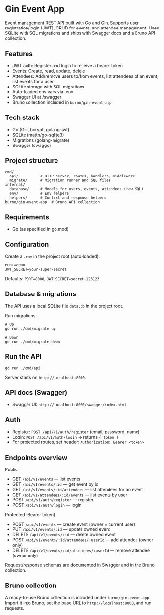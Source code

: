 # Gin Event App

Event management REST API built with Go and Gin. Supports user registration/login (JWT), CRUD for events, and attendee management. Uses SQLite with SQL migrations and ships with Swagger docs and a Bruno API collection.

## Features

- JWT auth: Register and login to receive a bearer token
- Events: Create, read, update, delete
- Attendees: Add/remove users to/from events, list attendees of an event, list events for a user
- SQLite storage with SQL migrations
- Auto-loaded env vars via .env
- Swagger UI at /swagger
- Bruno collection included in `burno/gin-event-app`

## Tech stack

- Go (Gin, bcrypt, golang-jwt)
- SQLite (mattn/go-sqlite3)
- Migrations (golang-migrate)
- Swagger (swaggo)

## Project structure

```
cmd/
  api/          # HTTP server, routes, handlers, middleware
  migrate/      # Migration runner and SQL files
internal/
  database/     # Models for users, events, attendees (raw SQL)
  env/          # Env helpers
  helpers/      # Context and response helpers
burno/gin-event-app  # Bruno API collection
```

## Requirements

- Go (as specified in go.mod)

## Configuration

Create a `.env` in the project root (auto-loaded):

```
PORT=8000
JWT_SECRET=your-super-secret
```

Defaults: `PORT=8000`, `JWT_SECRET=secret-123123`.

## Database & migrations

The API uses a local SQLite file `data.db` in the project root.

Run migrations:

```
# Up
go run ./cmd/migrate up

# Down
go run ./cmd/migrate down
```

## Run the API

```
go run ./cmd/api
```

Server starts on `http://localhost:8000`.

## API docs (Swagger)

- Swagger UI: `http://localhost:8000/swagger/index.html`

## Auth

- Register: `POST /api/v1/auth/register` (email, password, name)
- Login: `POST /api/v1/auth/login` → returns `{ token }`
- For protected routes, set header: `Authorization: Bearer <token>`

## Endpoints overview

Public

- GET `/api/v1/events` — list events
- GET `/api/v1/events/:id` — get event by id
- GET `/api/v1/events/:id/attendees` — list attendees for an event
- GET `/api/v1/attendees/:id/events` — list events by user
- POST `/api/v1/auth/register` — register
- POST `/api/v1/auth/login` — login

Protected (Bearer token)

- POST `/api/v1/events` — create event (owner = current user)
- PUT `/api/v1/events/:id` — update owned event
- DELETE `/api/v1/events/:id` — delete owned event
- POST `/api/v1/events/:id/attendees/:userId` — add attendee (owner only)
- DELETE `/api/v1/events/:id/attendees/:userId` — remove attendee (owner only)

Request/response schemas are documented in Swagger and in the Bruno collection.

## Bruno collection

A ready-to-use Bruno collection is included under `burno/gin-event-app`. Import it into Bruno, set the base URL to `http://localhost:8000`, and run requests.
